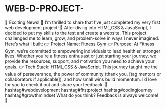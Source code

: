 # WEB-D-PROJECT-
🌟 Exciting News! 🌟
I’m thrilled to share that I’ve just completed my very first web development project! 🎉
After diving into HTML,CSS & JavaScript, I decided to put my skills to the test and create a website. This project challenged me to learn, grow, and problem-solve in ways I never imagined. Here’s what I built:
👉 Project Name: Fitness Gym
 👉 Purpose: At Fitness Gym, we’re committed to empowering individuals to lead healthier, stronger lives. Whether you're a fitness enthusiast or just starting your journey, we provide the resources, support, and motivation you need to achieve your goals. 
 👉 Tech Stack: HTML,CSS & JavaScript.
This journey taught me the value of perseverance, the power of community (thank you, [tag mentors or collaborators if applicable]), and how small wins build momentum.
I’d love for you to check it out and share your feedback. 🚀
hashtag#webdevelopment hashtag#firstproject hashtag#codingjourney hashtag#growthmindset
What do you think? Feedback is always welcome! 🙌
